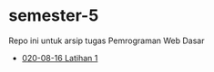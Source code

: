 # semester-5

Repo ini untuk arsip tugas Pemrograman Web Dasar

- [020-08-16 Latihan 1](http://kikukeii.github.io/semester-5/Pemrograman-Web-Dasar/source-code/2020-08-16-Latihan1.html)